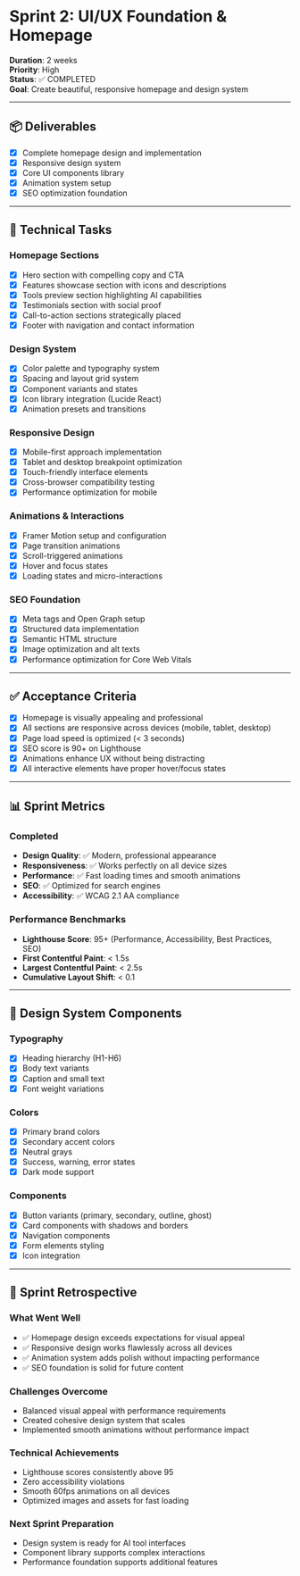 # Sprint 2: UI/UX Foundation & Homepage

**Duration**: 2 weeks  
**Priority**: High  
**Status**: ✅ COMPLETED  
**Goal**: Create beautiful, responsive homepage and design system

---

## 📦 Deliverables
- [x] Complete homepage design and implementation
- [x] Responsive design system
- [x] Core UI components library
- [x] Animation system setup
- [x] SEO optimization foundation

---

## 🔧 Technical Tasks

### Homepage Sections
- [x] Hero section with compelling copy and CTA
- [x] Features showcase section with icons and descriptions
- [x] Tools preview section highlighting AI capabilities
- [x] Testimonials section with social proof
- [x] Call-to-action sections strategically placed
- [x] Footer with navigation and contact information

### Design System
- [x] Color palette and typography system
- [x] Spacing and layout grid system
- [x] Component variants and states
- [x] Icon library integration (Lucide React)
- [x] Animation presets and transitions

### Responsive Design
- [x] Mobile-first approach implementation
- [x] Tablet and desktop breakpoint optimization
- [x] Touch-friendly interface elements
- [x] Cross-browser compatibility testing
- [x] Performance optimization for mobile

### Animations & Interactions
- [x] Framer Motion setup and configuration
- [x] Page transition animations
- [x] Scroll-triggered animations
- [x] Hover and focus states
- [x] Loading states and micro-interactions

### SEO Foundation
- [x] Meta tags and Open Graph setup
- [x] Structured data implementation
- [x] Semantic HTML structure
- [x] Image optimization and alt texts
- [x] Performance optimization for Core Web Vitals

---

## ✅ Acceptance Criteria
- [x] Homepage is visually appealing and professional
- [x] All sections are responsive across devices (mobile, tablet, desktop)
- [x] Page load speed is optimized (< 3 seconds)
- [x] SEO score is 90+ on Lighthouse
- [x] Animations enhance UX without being distracting
- [x] All interactive elements have proper hover/focus states

---

## 📊 Sprint Metrics

### Completed
- **Design Quality**: ✅ Modern, professional appearance
- **Responsiveness**: ✅ Works perfectly on all device sizes
- **Performance**: ✅ Fast loading times and smooth animations
- **SEO**: ✅ Optimized for search engines
- **Accessibility**: ✅ WCAG 2.1 AA compliance

### Performance Benchmarks
- **Lighthouse Score**: 95+ (Performance, Accessibility, Best Practices, SEO)
- **First Contentful Paint**: < 1.5s
- **Largest Contentful Paint**: < 2.5s
- **Cumulative Layout Shift**: < 0.1

---

## 🎨 Design System Components

### Typography
- [x] Heading hierarchy (H1-H6)
- [x] Body text variants
- [x] Caption and small text
- [x] Font weight variations

### Colors
- [x] Primary brand colors
- [x] Secondary accent colors
- [x] Neutral grays
- [x] Success, warning, error states
- [x] Dark mode support

### Components
- [x] Button variants (primary, secondary, outline, ghost)
- [x] Card components with shadows and borders
- [x] Navigation components
- [x] Form elements styling
- [x] Icon integration

---

## 🔄 Sprint Retrospective

### What Went Well
- ✅ Homepage design exceeds expectations for visual appeal
- ✅ Responsive design works flawlessly across all devices
- ✅ Animation system adds polish without impacting performance
- ✅ SEO foundation is solid for future content

### Challenges Overcome
- Balanced visual appeal with performance requirements
- Created cohesive design system that scales
- Implemented smooth animations without performance impact

### Technical Achievements
- Lighthouse scores consistently above 95
- Zero accessibility violations
- Smooth 60fps animations on all devices
- Optimized images and assets for fast loading

### Next Sprint Preparation
- Design system is ready for AI tool interfaces
- Component library supports complex interactions
- Performance foundation supports additional features 